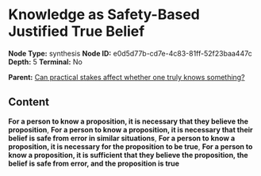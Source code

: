 # Knowledge as Safety-Based Justified True Belief

**Node Type:** synthesis
**Node ID:** e0d5d77b-cd7e-4c83-81ff-52f23baa447c
**Depth:** 5
**Terminal:** No

**Parent:** [Can practical stakes affect whether one truly knows something?](can-practical-stakes-affect-whether-one-truly-knows-something-antithesis-27d1a853-edfd-421b-b873-78f8b8b7cd96.md)

## Content

**For a person to know a proposition, it is necessary that they believe the proposition**, **For a person to know a proposition, it is necessary that their belief is safe from error in similar situations**, **For a person to know a proposition, it is necessary for the proposition to be true**, **For a person to know a proposition, it is sufficient that they believe the proposition, the belief is safe from error, and the proposition is true**
